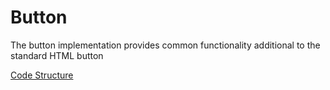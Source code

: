 # Button
The button implementation provides common functionality additional to the standard HTML button

[Code Structure](../Structure.md)